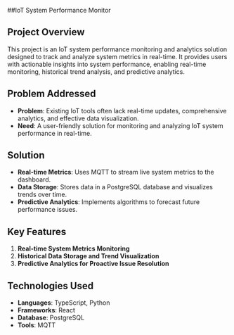 
##IoT System Performance Monitor

## Project Overview
This project is an IoT system performance monitoring and analytics solution designed to track and analyze system metrics in real-time. It provides users with actionable insights into system performance, enabling real-time monitoring, historical trend analysis, and predictive analytics.

## Problem Addressed
- **Problem**: Existing IoT tools often lack real-time updates, comprehensive analytics, and effective data visualization.
- **Need**: A user-friendly solution for monitoring and analyzing IoT system performance in real-time.

## Solution
- **Real-time Metrics**: Uses MQTT to stream live system metrics to the dashboard.
- **Data Storage**: Stores data in a PostgreSQL database and visualizes trends over time.
- **Predictive Analytics**: Implements algorithms to forecast future performance issues.

## Key Features
1. **Real-time System Metrics Monitoring**
2. **Historical Data Storage and Trend Visualization**
3. **Predictive Analytics for Proactive Issue Resolution**

## Technologies Used
- **Languages**: TypeScript, Python
- **Frameworks**: React
- **Database**: PostgreSQL
- **Tools**: MQTT
